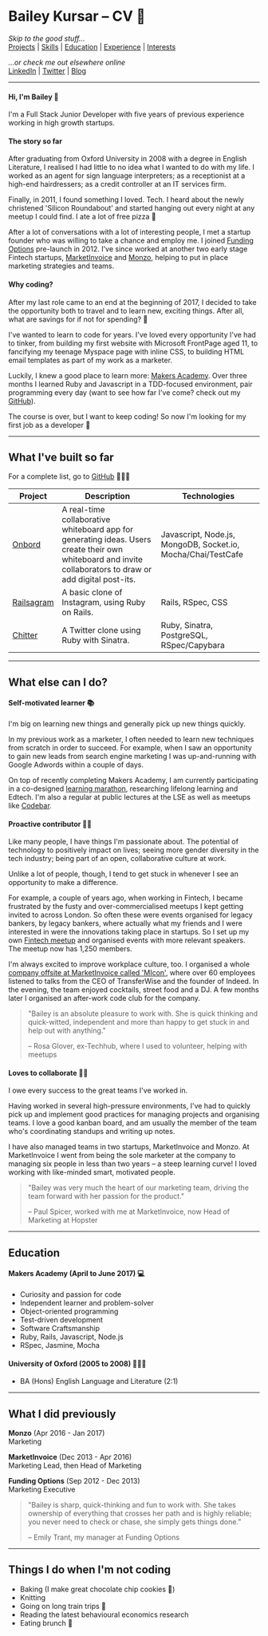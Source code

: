# Bailey Kursar – CV 📝

_Skip to the good stuff..._  
[Projects](https://github.com/baileytalks/CV#what-ive-built-so-far) | [Skills](https://github.com/baileytalks/CV#what-else-can-i-do) | [Education](https://github.com/baileytalks/CV#education) | [Experience](https://github.com/baileytalks/CV#what-i-did-previously) | [Interests](https://github.com/baileytalks/CV#things-i-do-when-im-not-coding)

_...or check me out elsewhere online_  
[LinkedIn](https://www.linkedin.com/in/baileykursar) | [Twitter](https://twitter.com/baileytalks) | [Blog](https://dailybailey.co)

---

#### Hi, I'm Bailey 👋

I'm a Full Stack Junior Developer with five years of previous experience working in high growth startups.

#### The story so far

After graduating from Oxford University in 2008 with a degree in English Literature, I realised I had little to no idea what I wanted to do with my life. I worked as an agent for sign language interpreters; as a receptionist at a high-end hairdressers; as a credit controller at an IT services firm.

Finally, in 2011, I found something I loved. Tech. I heard about the newly christened 'Silicon Roundabout' and started hanging out every night at any meetup I could find. I ate a lot of free pizza 🍕

After a lot of conversations with a lot of interesting people, I met a startup founder who was willing to take a chance and employ me. I joined [Funding Options](https://www.fundingoptions.com/) pre-launch in 2012. I've since worked at another two early stage Fintech startups, [MarketInvoice](https://www.marketinvoice.com/) and [Monzo](https://monzo.com/), helping to put in place marketing strategies and teams.

#### Why coding?

After my last role came to an end at the beginning of 2017, I decided to take the opportunity both to travel and to learn new, exciting things. After all, what are savings for if not for spending? 💸

I've wanted to learn to code for years. I've loved every opportunity I've had to tinker, from building my first website with Microsoft FrontPage aged 11, to fancifying my teenage Myspace page with inline CSS, to building HTML email templates as part of my work as a marketer.

Luckily, I knew a good place to learn more: [Makers Academy](http://www.makersacademy.com/). Over three months I learned Ruby and Javascript in a TDD-focused environment, pair programming every day (want to see how far I've come? check out my [GitHub](https://github.com/baileytalks?tab=repositories)).

The course is over, but I want to keep coding! So now I'm looking for my first job as a developer 🤞

---

## What I've built so far

For a complete list, go to [GitHub](https://github.com/baileytalks?tab=repositories) 👩🏻‍💻

| Project   | Description | Technologies |
|---        |---         |---           |
| [Onbord](https://www.github.com/ilarne/team-whiteboard) | A real-time collaborative whiteboard app for generating ideas. Users create their own whiteboard and invite collaborators to draw or add digital post-its.  | Javascript, Node.js, MongoDB, Socket.io, Mocha/Chai/TestCafe |
|[Railsagram](https://github.com/baileytalks/instagram-challenge)| A basic clone of Instagram, using Ruby on Rails. | Rails, RSpec, CSS|
| [Chitter](https://github.com/baileytalks/chitter-challenge) | A Twitter clone using Ruby with Sinatra. | Ruby, Sinatra, PostgreSQL, RSpec/Capybara |

---

## What else can I do?

#### Self-motivated learner 📚

I'm big on learning new things and generally pick up new things quickly.

In my previous work as a marketer, I often needed to learn new techniques from scratch in order to succeed. For example, when I saw an opportunity to gain new leads from search engine marketing I was up-and-running with Google Adwords within a couple of days.

On top of recently completing Makers Academy, I am currently participating in a co-designed [learning marathon](https://www.enrolyourself.com/), researching lifelong learning and Edtech. I'm also a regular at public lectures at the LSE as well as meetups like [Codebar](http://codebar.io/).

#### Proactive contributor 🙋🏻

Like many people, I have things I'm passionate about. The potential of technology to positively impact on lives; seeing more gender diversity in the tech industry; being part of an open, collaborative culture at work.

Unlike a lot of people, though, I tend to get stuck in whenever I see an opportunity to make a difference.

For example, a couple of years ago, when working in Fintech, I became frustrated by the fusty and over-commercialised meetups I kept getting invited to across London. So often these were events organised for legacy bankers, by legacy bankers, where actually what my friends and I were interested in were the innovations taking place in startups. So I set up my own [Fintech meetup](http://meetup.com/youhadonefintechjob) and organised events with more relevant speakers. The meetup now has 1,250 members.

I'm always excited to improve workplace culture, too. I organised a whole [company offsite at MarketInvoice called 'MIcon'](https://www.youtube.com/watch?v=v9XPuitbjEk), where over 60 employees listened to talks from the CEO of TransferWise and the founder of Indeed. In the evening, the team enjoyed cocktails, street food and a DJ. A few months later I organised an after-work code club for the company.

> "Bailey is an absolute pleasure to work with. She is quick thinking and quick-witted, independent and more than happy to get stuck in and help out with anything."
>
>– Rosa Glover, ex-Techhub, where I used to volunteer, helping with meetups


#### Loves to collaborate 👫👫

I owe every success to the great teams I've worked in.

Having worked in several high-pressure environments, I've had to quickly pick up and implement good practices for managing projects and organising teams. I love a good kanban board, and am usually the member of the team who's coordinating standups and writing up notes.

I have also managed teams in two startups, MarketInvoice and Monzo. At MarketInvoice I went from being the sole marketer at the company to managing six people in less than two years – a steep learning curve! I loved working with like-minded smart, motivated people.

> "Bailey was very much the heart of our marketing team, driving the team forward with her passion for the product."
>
>– Paul Spicer, worked with me at MarketInvoice, now Head of Marketing at Hopster

---

## Education

#### Makers Academy (April to June 2017) 💻

- Curiosity and passion for code
- Independent learner and problem-solver
- Object-oriented programming
- Test-driven development
- Software Craftsmanship
- Ruby, Rails, Javascript, Node.js
- RSpec, Jasmine, Mocha

#### University of Oxford (2005 to 2008) 👩🏻‍🎓

- BA (Hons) English Language and Literature (2:1)

---

## What I did previously

**Monzo** (Apr 2016 - Jan 2017)  
Marketing

**MarketInvoice** (Dec 2013 - Apr 2016)  
Marketing Lead, then Head of Marketing

**Funding Options** (Sep 2012 - Dec 2013)  
Marketing Executive

> "Bailey is sharp, quick-thinking and fun to work with. She takes ownership of everything that crosses her path and is highly reliable; you never need to check or chase, she simply gets things done.”
>
>– Emily Trant, my manager at Funding Options

---

## Things I do when I'm not coding

- Baking (I make great chocolate chip cookies 🍪)
- Knitting
- Going on long train trips 🚞
- Reading the latest behavioural economics research
- Eating brunch 🍳
